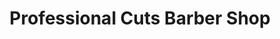 ---
title: "Professional Cuts Barber Shop"
url: /east-orange/professional-cuts-barber-shop/
shop: hairdresser
---